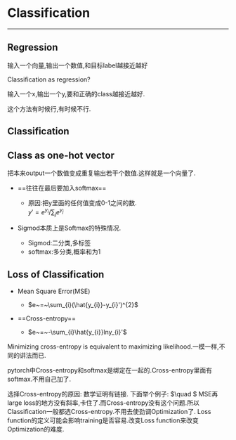 # Classification

---

## Regression

输入一个向量,输出一个数值,和目标label越接近越好

Classification as regression?

输入一个x,输出一个y,要和正确的class越接近越好.

这个方法有时候行,有时候不行.


## Classification

## Class as one-hot vector

把本来output一个数值变成重复输出若干个数值.这样就是一个向量了.

- ==往往在最后要加入softmax==
  - 原因:把y里面的任何值变成0-1之间的数.  
$y' = e^{y_{i}}/\sum_{j}e^{y_{j}}$


- Sigmod本质上是Softmax的特殊情况.
  - Sigmod:二分类,多标签
  - softmax:多分类,概率和为1

## Loss of Classification

- Mean Square Error(MSE)
  - $e~=~\sum_{i}(\hat{y_{i}}-y_{i}')^{2}$

- ==Cross-entropy==
  - $e~=~-\sum_{i}\hat{y_{i}}lny_{i}'$

Minimizing cross-entropy is equivalent to maximizing likelihood.一模一样,不同的讲法而已.

pytorch中Cross-entropy和softmax是绑定在一起的.Cross-entropy里面有softmax.不用自己加了.

选择Cross-entropy的原因:
数学证明有链接.
下面举个例子:
$\quad $ MSE再large loss的地方没有斜率,卡住了.而Cross-entropy没有这个问题.所以Classification一般都选Cross-entropy.不用去使劲调Optimization了.
Loss function的定义可能会影响training是否容易.改变Loss function来改变Optimization的难度.
